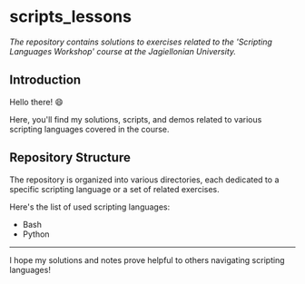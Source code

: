 # scripts_lessons
*The repository contains solutions to exercises related to the 'Scripting Languages Workshop' course at the Jagiellonian University.*


## Introduction

Hello there! :smile:

Here, you'll find my solutions, scripts, and demos related to various scripting languages covered in the course.


## Repository Structure

The repository is organized into various directories, each dedicated to a specific scripting language or a set of related exercises. 

Here's the list of used scripting languages:
* Bash
* Python


---

I hope my solutions and notes prove helpful to others navigating scripting languages!
